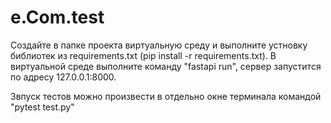 # e.Com.test

Создайте в папке проекта виртуальную среду и выполните устновку библиотек из requirements.txt (pip install -r requirements.txt).
В виртуальной среде выполните команду "fastapi run", сервер запустится по адресу 127.0.0.1:8000.

Звпуск тестов можно произвести в отдельно окне терминала командой "pytest test.py"